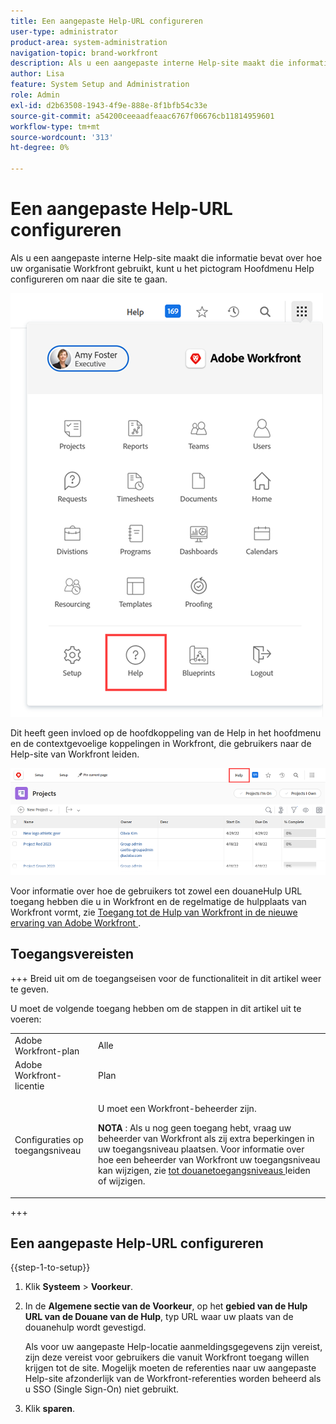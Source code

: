 ```yaml
---
title: Een aangepaste Help-URL configureren
user-type: administrator
product-area: system-administration
navigation-topic: brand-workfront
description: Als u een aangepaste interne Help-site maakt die informatie bevat over hoe uw organisatie Workfront gebruikt, kunt u het pictogram Hoofdmenu Help configureren om naar die site te gaan. Dit heeft geen invloed op de hoofdkoppeling van de Help in het hoofdmenu en de contextgevoelige koppelingen in Workfront, die gebruikers naar de Help-site van Workfront leiden.
author: Lisa
feature: System Setup and Administration
role: Admin
exl-id: d2b63508-1943-4f9e-888e-8f1bfb54c33e
source-git-commit: a54200ceeaadfeaac6767f06676cb11814959601
workflow-type: tm+mt
source-wordcount: '313'
ht-degree: 0%

---
```


# Een aangepaste Help-URL configureren

Als u een aangepaste interne Help-site maakt die informatie bevat over hoe uw organisatie Workfront gebruikt, kunt u het pictogram Hoofdmenu Help configureren om naar die site te gaan.

![](assets/custom-help-button.png)

Dit heeft geen invloed op de hoofdkoppeling van de Help in het hoofdmenu en de contextgevoelige koppelingen in Workfront, die gebruikers naar de Help-site van Workfront leiden.

![](assets/custom-help-url.png)

Voor informatie over hoe de gebruikers tot zowel een douaneHulp URL toegang hebben die u in Workfront en de regelmatige de hulpplaats van Workfront vormt, zie [ Toegang tot de Hulp van Workfront in de nieuwe ervaring van Adobe Workfront ](/help/quicksilver/workfront-basics/navigate-workfront/workfront-navigation/access-workfront-help.md).

## Toegangsvereisten

+++ Breid uit om de toegangseisen voor de functionaliteit in dit artikel weer te geven.

U moet de volgende toegang hebben om de stappen in dit artikel uit te voeren:

<table style="table-layout:auto"> 
 <col> 
 <col> 
 <tbody> 
  <tr> 
   <td role="rowheader">Adobe Workfront-plan</td> 
   <td>Alle</td> 
  </tr> 
  <tr> 
   <td role="rowheader">Adobe Workfront-licentie</td> 
   <td>Plan</td> 
  </tr> 
  <tr> 
   <td role="rowheader">Configuraties op toegangsniveau</td> 
   <td> <p>U moet een Workfront-beheerder zijn.</p> <p><b> NOTA </b>: Als u nog geen toegang hebt, vraag uw beheerder van Workfront als zij extra beperkingen in uw toegangsniveau plaatsen. Voor informatie over hoe een beheerder van Workfront uw toegangsniveau kan wijzigen, zie <a href="../../../administration-and-setup/add-users/configure-and-grant-access/create-modify-access-levels.md" class="MCXref xref"> tot douanetoegangsniveaus </a> leiden of wijzigen.</p> </td> 
  </tr> 
 </tbody> 
</table>

+++

## Een aangepaste Help-URL configureren

{{step-1-to-setup}}

1. Klik **Systeem** > **Voorkeur**.
1. In de **Algemene sectie van de Voorkeur**, op het **gebied van de Hulp URL van de Douane van de Hulp**, typ URL waar uw plaats van de douanehulp wordt gevestigd.

   Als voor uw aangepaste Help-locatie aanmeldingsgegevens zijn vereist, zijn deze vereist voor gebruikers die vanuit Workfront toegang willen krijgen tot de site. Mogelijk moeten de referenties naar uw aangepaste Help-site afzonderlijk van de Workfront-referenties worden beheerd als u SSO (Single Sign-On) niet gebruikt.

1. Klik **sparen**.
